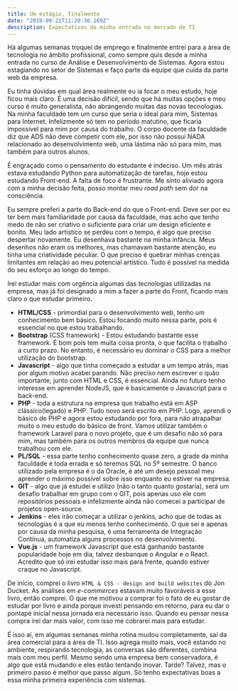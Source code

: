 ```yaml
---
title: Um estágio, finalmente
date: "2019-09-21T11:20:36.169Z"
description: Expectativas da minha entrada no mercado de TI
---
```


Há algumas semanas troquei de emprego e finalmente entrei para a área de tecnologia no âmbito profissional, como sempre quis desde a minha entrada no curso de Análise e Desenvolvimento de Sistemas. Agora estou estagiando no setor de Sistemas e faço parte da equipe que cuida da parte web da empresa.

Eu tinha dúvidas em qual área realmente eu ia focar o meu estudo, hoje ficou mais claro. É uma decisão difícil, sendo que há muitas opções e meu curso é muito generalista, não abrangendo muitas das novas tecnologias. Na minha faculdade tem um curso que seria o ideal para mim, Sistemas para Internet. Infelizmente só tem no período matutino, que ficaria impossível para mim por causa do trabalho. O corpo docente da faculdade diz que ADS não deve competir com ele, por isso não possui NADA relacionado ao desenvolvimento web, uma lástima não só para mim, mas também para outros alunos.

É engraçado como o pensamento do estudante é indeciso. Um mês atrás estava estudando Python para automatização de tarefas, hoje estou estudando Front-end. A falta de foco é frustrante. Me sinto aliviado agora com a minha decisão feita, posso montar meu _road path_ sem dor na consciência.

Eu sempre preferi a parte do Back-end do que o Front-end. Deve ser por eu ter bem mais familiaridade por causa da faculdade, mas acho que tenho medo de não ser criativo o suficiente para criar um design eficiente e bonito. Meu lado artístico se perdeu com o tempo, é algo que preciso despertar novamente. Eu desenhava bastante na minha infância. Meus desenhos não eram os melhores, mas chamavam bastante atenção, eu tinha uma criatividade peculiar. O que preciso é quebrar minhas crenças limitantes em relação ao meu potencial artístico. Tudo é possível na medida do seu esforço ao longo do tempo.

Irei estudar mais com urgência algumas das tecnologias utilizadas na empresa, mas já foi designado a mim a fazer a parte do Front, ficando mais claro o que estudar primeiro.

- **HTML/CSS** - primordial para o desenvolvimento web, tenho um conhecimento bem básico. Estou focando muito nessa parte, pois é essencial no que estou trabalhando.
- **Bootstrap** (CSS framework) - Estou estudando bastante esse framework. É bom pois tem muita coisa pronta, o que facilita o trabalho a curto prazo. No entanto, é necessário eu dominar o CSS para a melhor utilização do bootstrap.
- **Javascript** - algo que tinha começado a estudar a um tempo atrás, mas por algum motivo acabei parando. Não preciso nem escrever o quão importante, junto com HTML e CSS, é essencial. Ainda no futuro tenho interesse em aprender NodeJS, que é basicamente o Javascript para o back-end.
- **PHP** - toda a estrutura na empresa que trabalho está em ASP clássico(legado) e PHP. Tudo novo será escrito em PHP. Logo, aprendi o básico de PHP e agora estou estudando por fora, para não atrapalhar muito o meu estudo do básico de front. Vamos utilizar também o framework Laravel para o novo projeto, que é um desafio não só para mim, mas também para os outros membros da equipe que nunca trabalhou com ele.
- **PL/SQL** - essa parte tenho conhecimento quase zero, a grade da minha faculdade é toda errada e só teremos SQL no 5º semestre. O banco utilizado pela empresa é o da Oracle, é até um desejo pessoal meu aprender o máximo possível sobre isso enquanto eu estiver na empresa.
- **GIT** - algo que já estudei e utilizo (não o tanto quanto gostaria), será um desafio trabalhar em grupo com o GIT, pois apenas uso ele com repositórios pessoais e infelizmente ainda não comecei a participar de projetos open-source.
- **Jenkins** - eles irão começar a utilizar o jenkins, acho que de todas as tecnologias é a que eu menos tenho conhecimento. O que sei e apenas por causa da minha pesquisa, é uma ferramenta de Integração Contínua, automatiza alguns processos no desenvolvimento.
- **Vue.js** - um framework Javascript que está ganhando bastante popularidade hoje em dia, talvez desbanque o Angular e o React. Acredito que só irei estudar isso mais para frente, quando estiver craque no Javascript.

De início, comprei o livro `HTML & CSS - design and build websites` do Jon Ducket. As análises em _e-commerces_ estavam muito favoráveis a esse livro, então comprei. O que me motivou a comprar foi o fato de eu gostar de estudar por livro e ainda porque investi pensando em retorno, para eu dar o pontapé inicial nessa jornada era necessário isso. Quando eu pensar nessa compra irei dar mais valor, com isso me cobrarei mais para estudar.

É isso aí, em algumas semanas minha rotina mudou completamente, saí da área comercial para a área de TI. Isso agrega muito mais, você estando no ambiente, respirando tecnologia, as conversas são diferentes, combina mais com meu perfil. Mesmo sendo uma empresa bem conservadora, é algo que está mudando e eles estão tentando inovar. Tarde? Talvez, mas o primeiro passo é melhor que passo algum. Só tenho expectativas boas a essa minha primeira experiência com sistemas.
